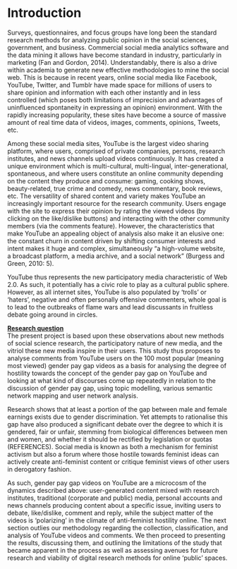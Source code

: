 # Introduction</br>

Surveys, questionnaires, and focus groups have long been the standard research methods for analyzing public opinion in the social sciences, government, and business. Commercial social media analytics software and the data mining it allows have become standard in industry, particularly in marketing (Fan and Gordon, 2014). Understandably, there is also a drive within academia to generate new effective methodologies to mine the social web. This is because in recent years, online social media like Facebook, YouTube, Twitter, and Tumblr have made space for millions of users to share opinion and information with each other instantly and in less controlled (which poses both limitations of imprecision and advantages of uninfluenced spontaneity in expressing an opinion) environment. With the rapidly increasing popularity, these sites have become a source of massive amount of real time data of videos, images, comments, opinions, Tweets, etc.</p>
Among these social media sites, YouTube is the largest video sharing platform, where users, comprised of private companies, persons, research institutes, and news channels upload videos continuously. It has created a unique environment which is multi-cultural, multi-lingual, inter-generational, spontaneous, and where users constitute an online community depending on the content they produce and consume: gaming, cooking shows, beauty-related, true crime and comedy, news commentary, book reviews, etc. The versatility of shared content and variety makes YouTube an increasingly important resource for the research community. Users engage with the site to express their opinion by rating the viewed videos (by clicking on the like/dislike buttons) and interacting with the other community members (via the comments feature). However, the characteristics that make YouTube an appealing object of analysis also make it an elusive one: the constant churn in content driven by shifting consumer interests and intent makes it huge and complex, simultaneously “a high-volume website, a broadcast platform, a media archive, and a social network” (Burgess and Green, 2010: 5).</p>
YouTube thus represents the new participatory media characteristic of Web 2.0. As such, it potentially has a civic role to play as a cultural public sphere. However, as all internet sites, YouTube is also populated by ‘trolls’ or ‘haters’, negative and often personally offensive commenters, whole goal is to lead to the outbreaks of flame wars and lead discussants in fruitless debate going around in circles.</p>

<b><u>Research question</u></b></br>
The present project is based upon these observations about new methods of social science research, the participatory nature of new media, and the vitriol these new media inspire in their users. This study thus proposes to analyse comments from YouTube users on the 100 most popular (meaning most viewed) gender pay gap videos as a basis for analysing the degree of hostility towards the concept of the gender pay gap on YouTube and looking at what kind of discourses come up repeatedly in relation to the discussion of gender pay gap, using topic modelling, various semantic network mapping and user network analysis.</p>
Research shows that at least a portion of the gap between male and female earnings exists due to gender discrimination. Yet attempts to rationalise this gap have also produced a significant debate over the degree to which it is gendered, fair or unfair, stemming from biological differences between men and women, and whether it should be rectified by legislation or quotas (REFERENCES). Social media is known as both a mechanism for feminist activism but also a forum where those hostile towards feminist ideas can actively create anti-feminist content or critique feminist views of other users in derogatory fashion.</p>
As such, gender pay gap videos on YouTube are a microcosm of the dynamics described above: user-generated content mixed with research institutes, traditional (corporate and public) media, personal accounts and news channels producing content about a specific issue, inviting users to debate, like/dislike, comment and reply, while the subject matter of the videos is ‘polarizing’ in the climate of anti-feminist hostility online. The next section outlies our methodology regarding the collection, classification, and analysis of YouTube videos and comments. We then proceed to presenting the results, discussing them, and outlining the limitations of the study that became apparent in the process as well as assessing avenues for future research and viability of digital research methods for online ‘public’ spaces.</p>

